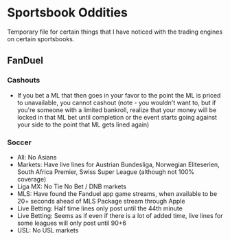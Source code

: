 # Sportsbook Oddities

Temporary file for certain things that I have noticed with the trading engines on certain sportsbooks.

## FanDuel

### Cashouts

* If you bet a ML that then goes in your favor to the point the ML is priced to unavailable, you cannot cashout (note - you wouldn't want to, but if you're someone with a limited bankroll, realize that your money will be locked in that ML bet until completion or the event starts going against your side to the point that ML gets lined again)

### Soccer

* All: No Asians
* Markets: Have live lines for Austrian Bundesliga, Norwegian Eliteserien, South Africa Premier, Swiss Super League (although not 100% coverage)
* Liga MX: No Tie No Bet / DNB markets
* MLS: Have found the Fanduel app game streams, when available to be 20+ seconds ahead of MLS Package stream through Apple
* Live Betting: Half time lines only post until the 44th minute
* Live Betting: Seems as if even if there is a lot of added time, live lines for some leagues will only post until 90+6
* USL: No USL markets

